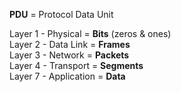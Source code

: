 **PDU** = Protocol Data Unit 

Layer 1 - Physical = **Bits** (zeros & ones)  
Layer 2 - Data Link = **Frames**  
Layer 3 - Network = **Packets**  
Layer 4 - Transport = **Segments**  
Layer 7 - Application = **Data**
